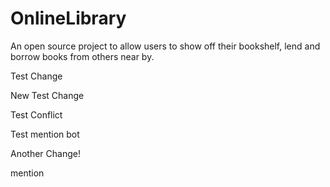 # OnlineLibrary
An open source project to allow users to show off their bookshelf, lend and borrow books from others near by. 

Test Change

New Test Change

Test Conflict

Test mention bot

Another Change!

mention
